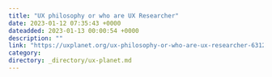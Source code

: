 ```yaml
---
title: "UX philosophy or who are UX Researcher"
date: 2023-01-12 07:35:43 +0000
dateadded: 2023-01-13 00:00:54 +0000
description: ""
link: "https://uxplanet.org/ux-philosophy-or-who-are-ux-researcher-6312fc23520f?source=rss----819cc2aaeee0---4"
category:
directory: _directory/ux-planet.md
---
```


